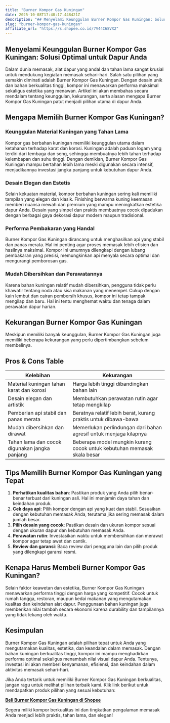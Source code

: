 ```yaml
---
title: "Burner Kompor Gas Kuningan"
date: 2025-10-08T17:40:17.448421Z
description: "## Menyelami Keunggulan Burner Kompor Gas Kuningan: Solusi Optimal untuk Dapur Anda..."
slug: "burner-kompor-gas-kuningan"
affiliate_url: "https://s.shopee.co.id/7V44C68VX2"
---
```

## Menyelami Keunggulan Burner Kompor Gas Kuningan: Solusi Optimal untuk Dapur Anda

Dalam dunia memasak, alat dapur yang andal dan tahan lama sangat krusial untuk mendukung kegiatan memasak sehari-hari. Salah satu pilihan yang semakin diminati adalah Burner Kompor Gas Kuningan. Dengan desain unik dan bahan berkualitas tinggi, kompor ini menawarkan performa maksimal sekaligus estetika yang menawan. Artikel ini akan membahas secara mendalam tentang keunggulan, kekurangan, serta alasan mengapa Burner Kompor Gas Kuningan patut menjadi pilihan utama di dapur Anda.

## Mengapa Memilih Burner Kompor Gas Kuningan?

### Keunggulan Material Kuningan yang Tahan Lama

Kompor gas berbahan kuningan memiliki keunggulan utama dalam ketahanan terhadap karat dan korosi. Kuningan adalah paduan logam yang terdiri dari tembaga dan seng, sehingga membuatnya lebih tahan terhadap kelembapan dan suhu tinggi. Dengan demikian, Burner Kompor Gas Kuningan mampu bertahan lebih lama meski digunakan secara intensif, menjadikannya investasi jangka panjang untuk kebutuhan dapur Anda.

### Desain Elegan dan Estetis

Selain kekuatan material, kompor berbahan kuningan sering kali memiliki tampilan yang elegan dan klasik. Finishing berwarna kuning keemasan memberi nuansa mewah dan premium yang mampu meningkatkan estetika dapur Anda. Desain yang simpel dan praktis membuatnya cocok dipadukan dengan berbagai gaya dekorasi dapur modern maupun tradisional.

### Performa Pembakaran yang Handal

Burner Kompor Gas Kuningan dirancang untuk menghasilkan api yang stabil dan panas merata. Hal ini penting agar proses memasak lebih efisien dan hasilnya maksimal. Kompor ini umumnya dilengkapi dengan lubang pembakaran yang presisi, memungkinkan api menyala secara optimal dan mengurangi pemborosan gas.

### Mudah Dibersihkan dan Perawatannya

Karena bahan kuningan relatif mudah dibersihkan, pengguna tidak perlu khawatir tentang noda atau sisa makanan yang menempel. Cukup dengan kain lembut dan cairan pembersih khusus, kompor ini tetap tampak mengilap dan baru. Hal ini tentu menghemat waktu dan tenaga dalam perawatan dapur harian.

## Kekurangan Burner Kompor Gas Kuningan

Meskipun memiliki banyak keunggulan, Burner Kompor Gas Kuningan juga memiliki beberapa kekurangan yang perlu dipertimbangkan sebelum membelinya.

## Pros & Cons Table

| Kelebihan | Kekurangan |
| --- | --- |
| Material kuningan tahan karat dan korosi | Harga lebih tinggi dibandingkan bahan lain |
| Desain elegan dan artistik | Membutuhkan perawatan rutin agar tetap mengkilap |
| Pemberian api stabil dan panas merata | Beratnya relatif lebih berat, kurang praktis untuk dibawa-bawa |
| Mudah dibersihkan dan dirawat | Memerlukan perlindungan dari bahan agresif untuk menjaga kilapnya |
| Tahan lama dan cocok digunakan jangka panjang | Beberapa model mungkin kurang cocok untuk kebutuhan memasak skala besar |

## Tips Memilih Burner Kompor Gas Kuningan yang Tepat

1. **Perhatikan kualitas bahan**: Pastikan produk yang Anda pilih benar-benar terbuat dari kuningan asli. Hal ini menjamin daya tahan dan keindahan produk.
2. **Cek daya api**: Pilih kompor dengan api yang kuat dan stabil. Sesuaikan dengan kebutuhan memasak Anda, terutama jika sering memasak dalam jumlah besar.
3. **Pilih desain yang cocok**: Pastikan desain dan ukuran kompor sesuai dengan ukuran dapur dan kebutuhan memasak Anda.
4. **Perawatan rutin**: Investasikan waktu untuk membersihkan dan merawat kompor agar tetap awet dan cantik.
5. **Review dan garansi**: Baca review dari pengguna lain dan pilih produk yang dilengkapi garansi resmi.

## Kenapa Harus Membeli Burner Kompor Gas Kuningan?

Selain faktor keawetan dan estetika, Burner Kompor Gas Kuningan menawarkan performa tinggi dengan harga yang kompetitif. Cocok untuk rumah tangga, restoran, maupun kedai makanan yang mengutamakan kualitas dan keindahan alat dapur. Penggunaan bahan kuningan juga memberikan nilai tambah secara ekonomi karena durability dan tampilannya yang tidak lekang oleh waktu.

## Kesimpulan

Burner Kompor Gas Kuningan adalah pilihan tepat untuk Anda yang mengutamakan kualitas, estetika, dan keandalan dalam memasak. Dengan bahan kuningan berkualitas tinggi, kompor ini mampu menghadirkan performa optimal sekaligus menambah nilai visual dapur Anda. Tentunya, investasi ini akan memberi kenyamanan, efisiensi, dan keindahan dalam aktivitas memasak sehari-hari.

Jika Anda tertarik untuk memiliki Burner Kompor Gas Kuningan berkualitas, jangan ragu untuk melihat pilihan terbaik kami. Klik link berikut untuk mendapatkan produk pilihan yang sesuai kebutuhan: 

[**Beli Burner Kompor Gas Kuningan di Shopee**](https://s.shopee.co.id/7V44C68VX2)

Segera miliki kompor berkualitas ini dan tingkatkan pengalaman memasak Anda menjadi lebih praktis, tahan lama, dan elegan!